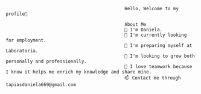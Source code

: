                                                 Hello, Welcome to my profile👋

                                                About Me
                                                👋 I'm Daniela.
                                                🔭 I'm currently looking for employment.
                                                🌱 I'm preparing myself at Laboratoria.
                                                👯 I'm looking to grow both personally and professionally.
                                                🤔 I love teamwork because I know it helps me enrich my knowledge and share mine.
                                                📫 Contact me through tapiasdaniela669@gmail.com
  

